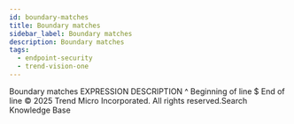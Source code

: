 ```yaml
---
id: boundary-matches
title: Boundary matches
sidebar_label: Boundary matches
description: Boundary matches
tags:
  - endpoint-security
  - trend-vision-one
---
```


 Boundary matches EXPRESSION DESCRIPTION ^ Beginning of line $ End of line © 2025 Trend Micro Incorporated. All rights reserved.Search Knowledge Base